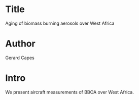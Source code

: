 # Title
Aging of biomass burning aerosols over West Africa

# Author
Gerard Capes

# Intro
We present aircraft measurements of BBOA over West Africa.

